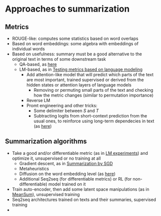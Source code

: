 # Approaches to summarization

## Metrics
- ROUGE-like: computes some statistics based on word overlaps
- Based on word embeddings: some algebra with embeddings of individual words
- Based on usefulness: summary must be a good alternative to the original text in terms of some downstream task
    - QA-based, as [here](https://arxiv.org/pdf/1909.01610.pdf)
    - LM-based, as in [Testing metrics based on language modeling](logbook/lm_metrics.md)
        - Add attention-like model that will predict which parts of the text are most important, trained supervised or derived from the hidden states or attention layers of language models
            - Removing or permuting small parts of the text and checking how the metric changes (similar to permutation importance)
        - Reverse LM
        - Promt engineering and other tricks:
            - Some delimiter between $S$ and $T$
            - Subtracting logits from short-context prediction from the usual ones, to reinforce using long-term dependecies in text (as [here](https://arxiv.org/abs/2110.08294)) 

## Summarization algorithms
- Take a good and/or differentiable metric (as in [LM experiments](logbook/lm_metrics.md)) and optimize it, unsupervised or no training at all
    - Gradient descent, as in [Summarization by SGD](logbook/sgd_summarization.md)
    - Metaheuristics
    - Diffusion on the word embedding level (as [here](https://arxiv.org/pdf/2211.04236.pdf))
    - Additional Seq2seq (for differentiable metrics) or RL (for non-differentiable) model trained on it
- Train auto-encoder, then add some latent space manipulations (as in [MeanSum](http://proceedings.mlr.press/v97/chu19b/chu19b.pdf)), unsupervised training
- Seq2seq architectures trained on texts and their summaries, supervised training
- 